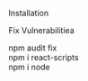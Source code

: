 ﻿Installation
<br/>

Fix Vulnerabilitiea
<br/><be/>

npm audit fix
<br/>
npm i react-scripts
<br/>
npm i node
